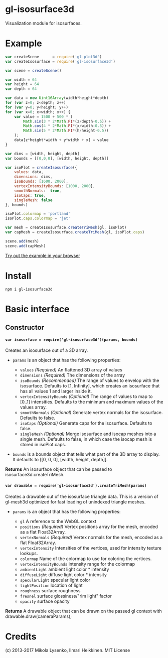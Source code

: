 gl-isosurface3d
=====================
Visualization module for isosurfaces.

# Example

```javascript
var createScene      = require('gl-plot3d')
var createIsosurface = require('gl-isosurface3d')

var scene = createScene()

var width = 64
var height = 64
var depth = 64

var data = new Uint16Array(width*height*depth)
for (var z=0; z<depth; z++)
for (var y=0; y<height; y++)
for (var x=0; x<width; x++) {
	var value = 1500 + 500 * (
		Math.sin(3 * 2*Math.PI*(z/depth-0.5)) +
		Math.cos(4 * 2*Math.PI*(x/width-0.5)) +
		Math.sin(5 * 2*Math.PI*(h/height-0.5))
	);
	data[z*height*width + y*width + x] = value
}

var dims = [width, height, depth]
var bounds = [[0,0,0], [width, height, depth]]

var isoPlot = createIsosurface({
	values: data,
	dimensions: dims,
	isoBounds: [1600, 2000],
	vertexIntensityBounds: [1000, 2000],
	smoothNormals:  true,
	isoCaps: true,
	singleMesh: false
}, bounds)

isoPlot.colormap = 'portland'
isoPlot.caps.colormap = 'jet'

var mesh = createIsosurface.createTriMesh(gl, isoPlot)
var capMesh = createIsosurface.createTriMesh(gl, isoPlot.caps)

scene.add(mesh)
scene.add(capMesh)
```

[Try out the example in your browser](http://gl-vis.github.io/gl-isosurface3d/)

# Install

```
npm i gl-isosurface3d
```
    
# Basic interface

## Constructor

#### `var isosurface = require('gl-isosurface3d')(params, bounds)`
Creates an isosurface out of a 3D array.

* `params` is an object that has the following properties:

    + `values` *(Required)* An flattened 3D array of values
    + `dimensions` *(Required)* The dimensions of the array
    + `isoBounds` *(Recommended)* The range of values to envelop with the isosurface. Defaults to [1, Infinity], which creates an isosurface that has all values 1 and larger inside it.
    + `vertexIntensityBounds` *(Optional)* The range of values to map to [0..1] intensities. Defaults to the minimum and maximum values of the values array.
    + `smoothNormals` *(Optional)* Generate vertex normals for the isosurface. Defaults to false.
    + `isoCaps` *(Optional)* Generate caps for the isosurface. Defaults to false.
    + `singleMesh` *(Optional)* Merge isosurface and isocap meshes into a single mesh. Defaults to false, in which case the isocap mesh is stored in isoPlot.caps. 

* `bounds` is a bounds object that tells what part of the 3D array to display. It defaults to [[0, 0, 0], [width, height, depth]].

**Returns** An isosurface object that can be passed to isosurface3d.createTriMesh.

#### `var drawable = require('gl-isosurface3d').createTriMesh(params)`
Creates a drawable out of the isosurface triangle data. This is a version of gl-mesh3d optimized for fast loading of unindexed triangle meshes.

* `params` is an object that has the following properties:

    + `gl` A reference to the WebGL context
	+ `positions` *(Required)* Vertex positions array for the mesh, encoded as a flat Float32Array.
	+ `vertexNormals` *(Required)* Vertex normals for the mesh, encoded as a flat Float32Array.
	+ `vertexIntensity` Intensities of the vertices, used for intensity texture lookups.
	+ `colormap` Name of the colormap to use for coloring the vertices.
    + `vertexIntensityBounds` intensity range for the colormap
    + `ambientLight` ambient light color * intensity
    + `diffuseLight` diffuse light color * intensity
    + `specularLight` specular light color
    + `lightPosition` location of light
    + `roughness` surface roughness
    + `fresnel` surface glossiness/"rim light" factor
    + `opacity` surface opacity

**Returns** A drawable object that can be drawn on the passed gl context with drawable.draw(cameraParams);

# Credits
(c) 2013-2017 Mikola Lysenko, Ilmari Heikkinen. MIT License
